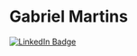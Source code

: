 # Gabriel Martins

[![LinkedIn Badge](https://img.shields.io/badge/-Gabriel-555?labelColor=000&logo=LinkedIn&logoColor=0a66c2&color=000&style=flat)](https://linkedin.com/in/gabriel-martins-p)
